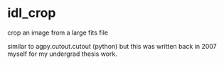 idl_crop
========

crop an image from a large fits file

similar to agpy.cutout.cutout (python) but this was written back in 2007 myself for my undergrad thesis work.
